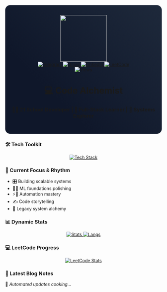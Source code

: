 <div align="center" style="padding: 2rem 0; background: linear-gradient(45deg, #0f172a 30%, #1e293b); border-radius: 1rem">
  <a href="https://github.com/DarkDomian">
    <img src="https://media0.giphy.com/media/v1.Y2lkPTc5MGI3NjExbGx5d3VhcnVocWRxM2YzN285dHo3c3RqbmJmeGZwcW9pZG5ieXhneiZlcD12MV9pbnRlcm5hbF9naWZfYnlfaWQmY3Q9cw/WIQ0N0OUvei1OW1h9Z/giphy.gif" width="150"/>
  </a>
  
  <div id="badges">
    <a href="https://t.me/trelawnm">
      <img src="https://img.shields.io/badge/Telegram-blue?style=for-the-badge&logo=telegram&logoColor=white" alt="Telegram"/>
    </a>
    <a href="mailto:darkdomian@gmail.com">
      <img src="https://img.shields.io/badge/Gmail-red?style=for-the-badge&logo=gmail&logoColor=white" alt="Gmail"/>
    </a>
    <a href="https://www.linkedin.com/in/darkdomian/">
      <img src="https://img.shields.io/badge/LinkedIn-blue?style=for-the-badge&logo=linkedin&logoColor=white" alt="LinkedIn"/>
    </a>
    <a href="https://leetcode.com/u/DarkDomian/">
      <img src="https://img.shields.io/badge/leetcode-orange?style=for-the-badge&logo=LeetCode&logoColor=white" alt="LeetCode"/>
    </a>
  </div>
  
  <img src="https://komarev.com/ghpvc/?username=darkdomian&style=flat-square&color=blueviolet" alt="Views"/>
  
  <h1>💻 Code Alchemist</h1>
  <h3>👨‍💻 21 School Developer | 🔧 Full-Stack Learner | 🌱 Systems Explorer</h3>
</div>

### 🛠️ Tech Toolkit
<div align="center">
  <a href="https://skillicons.dev">
    <img src="https://skillicons.dev/icons?i=c,python,html,js,css,bash,react,nextjs,astro,tailwind,materialui,threejs,linux,docker,vscode,vim,neovim,netlify,vercel,cloudflare,git,npm" alt="Tech Stack"/>
  </a>
</div>

### 🎯 Current Focus & Rhythm
- 🎛️ Building scalable systems
- 🤖🧠 ML foundations polishing
- ⚡🤖 Automation mastery
- ✍️ Code storytelling
- 🧰 Legacy system alchemy

### 📊 Dynamic Stats
<div align="center">
  <a href="https://github.com/anuraghazra/github-readme-stats">
    <img src="https://github-readme-stats.vercel.app/api?username=darkdomian&show_icons=true&theme=transparent&hide_border=true" alt="Stats"/>
    <img src="https://github-readme-stats.vercel.app/api/top-langs/?username=darkdomian&layout=compact&theme=transparent&hide_border=true" alt="Langs"/>
  </a>
</div>

### 💻 LeetCode Progress
<div align="center">
  <a href="https://leetcode.com/u/DarkDomian/">
    <img src="https://leetcard.jacoblin.cool/DarkDomian?theme-transperent&ext=activity&border=0&radius=20)" alt="LeetCode Stats"/>
  </a>
</div>

### 📝 Latest Blog Notes
<!-- BLOG-POST-LIST:START -->
🚧 *Automated updates cooking...*
<!-- BLOG-POST-LIST:END -->

<!-- Dynamic Elements to Consider:
1. GitHub Actions workflow for auto-updating README with latest blog posts
2. LeetCode progress tracker
3. Custom GitHub contribution graph
4. Dynamic tech stack badges with version info -->
